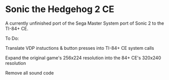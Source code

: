 # Sonic the Hedgehog 2 CE

A currently unfinished port of the Sega Master System port of Sonic 2 to the TI-84+ CE.


To Do:

Translate VDP instuctions & button presses into TI-84+ CE system calls

Expand the original game's 256x224 resolution into the 84+ CE's 320x240 resolution

Remove all sound code

